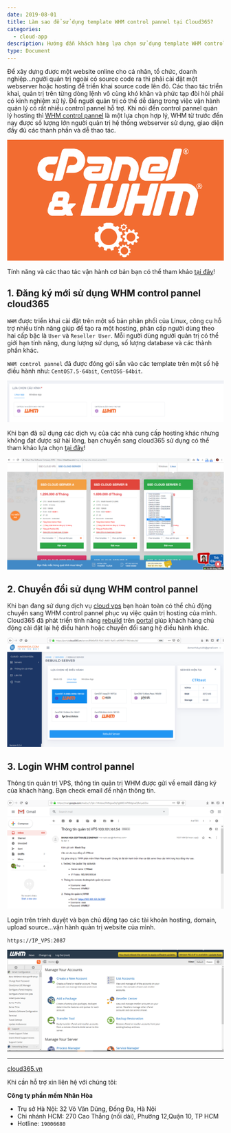 ```yaml
---
date: 2019-08-01
title: Làm sao để sử dụng template WHM control pannel tại Cloud365?
categories:
  - cloud-app
description: Hướng dẫn khách hàng lựa chọn sử dụng template WHM control pannel tại cloud365
type: Document
---
```


Để xây dựng được một website online cho cá nhân, tổ chức, doanh nghiệp...người quản trị ngoài có source code ra thì phải cài đặt một webserver hoặc hosting để triển khai source code lên đó. Các thao tác triển khai, quản trị trên từng dòng lệnh vô cùng khó khăn và phức tạp đòi hỏi phải có kinh nghiệm xử lý. Để người quản trị có thể dễ dàng trong việc vận hành quản lý có rất nhiều control pannel hỗ trợ. Khi nói đến control pannel quản lý hosting thì <a href="https://support.cloud365.vn/cloud-app/gioi-thieu-WHM-CPnel/" target="_blank">WHM control pannel</a> là một lựa chọn hợp lý, WHM từ trước đến nay được số lượng lớn người quản trị hệ thống webserver sử dụng, giao diện đầy đủ các thành phần và dễ thao tác.

![](/images/img-ls-su-dung-whm/whm.png)

Tính năng và các thao tác vận hành cơ bản bạn có thể tham khảo <a href="https://support.cloud365.vn/cloud-app/gioi-thieu-WHM-CPnel/" target="_blank">tại đây</a>!

## 1. Đăng ký mới sử dụng WHM control pannel cloud365

`WHM` được triển khai cài đặt trên một số bản phân phối của Linux, công cụ hỗ trợ nhiều tính năng giúp để tạo ra một hosting, phân cấp người dùng theo hai cấp bậc là `User` và `Reseller User`. Mỗi người dùng người quản trị có thể giới hạn tính năng, dung lượng sử dụng, số lượng database và các thành phần khác.

`WHM control pannel` đã được đóng gói sẵn vào các template trên một số hệ điều hành như: `CentOS7.5-64bit`, `CentOS6-64bit`.

![](/images/img-ls-su-dung-whm/Screenshot_339.png)

Khi bạn đã sử dụng các dịch vụ của các nhà cung cấp hosting khác nhưng không đạt được sử hài lòng, bạn chuyển sang cloud365 sử dụng có thể tham khảo lựa chọn <a href="https://nhanhoa.com/may-chu/may-chu-cloud-server.html" target="_blank">tại đây</a>!

![](/images/img-ls-su-dung-whm/Screenshot_340.png)

## 2. Chuyển đổi sử dụng WHM control pannel

Khi bạn đang sử dụng dịch vụ <a href="https://cloud365.vn/" target="_blank">cloud vps</a> bạn hoàn toàn có thể chủ động chuyển sang WHM control pannel phục vụ việc quản trị hosting của mình. Cloud365 đã phát triển tính năng <a href="https://support.cloud365.vn/video/huong-dan-rebuild-cloud-server-cloud365/" target="_blank">rebuild</a> trên <a href="https://portal.cloud365.vn/" target="_blank">portal</a> giúp khách hàng chủ động cài đặt lại hệ điều hành hoặc chuyển đổi sang hệ điều hành khác.

![](/images/img-ls-su-dung-whm/Screenshot_341.png)

## 3. Login WHM control pannel

Thông tin quản trị VPS, thông tin quản trị WHM được gửi về email đăng ký của khách hàng. Bạn check email để nhận thông tin.

![](/images/img-ls-su-dung-whm/Screenshot_342.png)

Login trên trình duyệt và bạn chủ động tạo các tài khoản hosting, domain, upload source...vận hành quản trị website của mình.

```
https://IP_VPS:2087
```

![](/images/img-ls-su-dung-whm/Screenshot_343.png)

---
<a href="https://cloud365.vn/" target="_blank">cloud365.vn</a>

Khi cần hỗ trợ xin liên hệ với chúng tôi:

**Công ty phần mềm Nhân Hòa**
- Trụ sở Hà Nội: 32 Võ Văn Dũng, Đống Đa, Hà Nội
- Chi nhánh HCM: 270 Cao Thắng (nối dài), Phường 12,Quận 10, TP HCM
- Hotline: `19006680`
